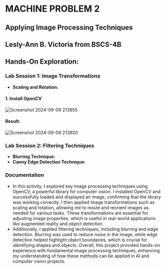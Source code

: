 # **MACHINE PROBLEM 2**
##  Applying Image Processing Techniques

## **Lesly-Ann B. Victoria from BSCS-4B**

## **Hands-On Exploration:**

### **Lab Session 1: Image Transformations**
- **Scaling and Rotation:**
#### 1. Install OpenCV

![Screenshot 2024-09-09 213855](https://github.com/user-attachments/assets/fc472e68-c6b2-4bab-8c67-f870a263ae56)

#### Result:

![Screenshot 2024-09-09 213920](https://github.com/user-attachments/assets/22f63288-bf73-42a1-8abb-8d200dd23a3f)


### **Lab Session 2: Filtering Techniques**
- **Blurring Technique:**
- **Canny Edge Detection Technique:**

### **Documentation**
- In this activity, I explored key image processing techniques using OpenCV, a powerful library for computer vision. I installed OpenCV and successfully loaded and displayed an image, confirming that the library was working correctly. I then applied image transformations such as scaling and rotation, allowing me to resize and reorient images as needed for various tasks. These transformations are essential for adjusting image properties, which is useful in real-world applications like augmented reality and object detection.
- Additionally, I applied filtering techniques, including blurring and edge detection. Blurring was used to reduce noise in the image, while edge detection helped highlight object boundaries, which is crucial for identifying shapes and objects. Overall, this project provided hands-on experience with fundamental image processing techniques, enhancing my understanding of how these methods can be applied in AI and computer vision projects.
